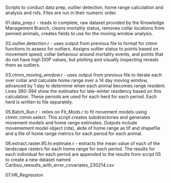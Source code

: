 Scripts to conduct data prep, outlier detection, home range calculation and analysis and rsfs. Files are run in their numeric order. 

01.data_prep.r - reads in complete, raw dataset provided by the Knowledge Management Branch, cleans mortality status, removes collar locations from penned animals, creates fields to use for the moving window analysis.

02.outlier.detection.r - uses output from previous file to format for ctmm functions to assess for outliers. Assigns outlier status to points based on movement speed, collar behaviour around mortality events, and points that do not have high DOP values, but plotting and visually inspecting reveals them as outliers. 

03.ctmm_moving_window.r - uses output from previous file to iterate each over collar and calculate home range over a 14 day moving window, advanced by 1 day to determine when each animal becomes range resident. Lines 380-394 show the estimates for late-winter residency based on this calculation. These periods are used for each herd for each period. Each herd is written to file separately.

05.Batch_Run.r - relies on Fit_Mods.r to fit movement models using ctmm::ctmm.select. This script creates subdirectories and generates movement models and home range estimates. Outputs include movemement model object (rda), akde of home range as tif and shapefile and a file of home range metrics for each period for each animal.

06.extract.raster.95.hr.estimate.r - extracts the mean value of each of the landscape rasters for each home range for each period. The results for each individual for each period are appended to the results from script 05 to create a new dataset named Caribou_reesults_with_error_covariates_230214.csv

07.HR_Regression
